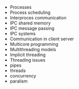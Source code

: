 - Processes
- Process scheduling
- Interproces communication
- IPC shared memory
- IPC message passing
- IPC systems
- Communication in client server
- Multicore programming
- Multithreading models
- Implicit threading
- Threading issues
- pipes 
- threads
- concurrency 
- paralism 